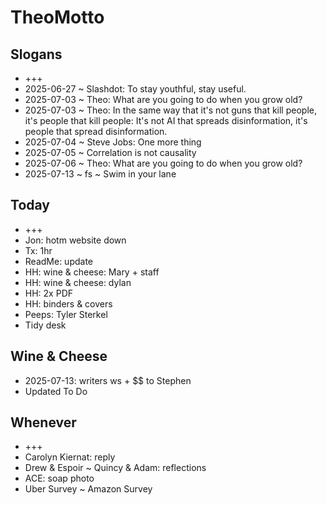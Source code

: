 # TheoMotto

## Slogans

* +++
* 2025-06-27 ~ Slashdot: To stay youthful, stay useful.
* 2025-07-03 ~ Theo: What are you going to do when you grow old?
* 2025-07-03 ~ Theo: In the same way that it's not guns that kill people, it's people that kill people: It's not AI that spreads disinformation, it's people that spread disinformation.
* 2025-07-04 ~ Steve Jobs: One more thing
* 2025-07-05 ~ Correlation is not causality
* 2025-07-06 ~ Theo: What are you going to do when you grow old?
* 2025-07-13 ~ fs ~ Swim in your lane

## Today

* +++
* Jon: hotm website down
* Tx: 1hr
* ReadMe: update
* HH: wine & cheese: Mary + staff
* HH: wine & cheese: dylan
* HH: 2x PDF
* HH: binders & covers
* Peeps: Tyler Sterkel
* Tidy desk

## Wine & Cheese

* 2025-07-13: writers ws + $$ to Stephen
* Updated To Do


## Whenever

* +++
* Carolyn Kiernat: reply
* Drew & Espoir ~ Quincy & Adam: reflections
* ACE: soap photo
* Uber Survey ~ Amazon Survey
